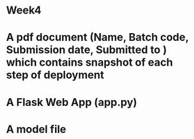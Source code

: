 # Week4
# A pdf document (Name, Batch code, Submission date, Submitted to ) which contains snapshot of each step of deployment
# A Flask Web App (app.py)
# A model file

